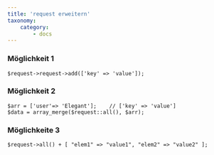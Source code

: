 ```yaml
---
title: 'request erweitern'
taxonomy:
    category:
        - docs
---
```


### Möglichkeit 1	
    
    $request->request->add(['key' => 'value']);
    
### Möglichkeit 2

	$arr = ['user'=> 'Elegant'];    // ['key' => 'value']
    $data = array_merge($request::all(), $arr);
    
### Möglichkeite 3

	$request->all() + [ "elem1" => "value1", "elem2" => "value2" ];
